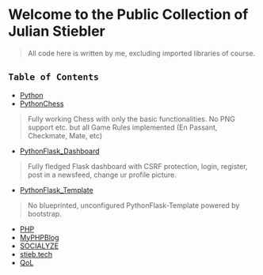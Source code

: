 # Welcome to the Public Collection of Julian Stiebler

> All code here is written by me, excluding imported libraries of course.

## `Table of Contents`

* [Python](.public/Python/README.md)
 * [PythonChess](.public/Python/Python_Chess/README.md)
 > Fully working Chess with only the basic functionalities. No PNG support etc. but all Game Rules implemented (En Passant, Checkmate, Mate, etc)
 * [PythonFlask_Dashboard](.public/Python/PythonFlask_Dashboard/README.md)
 > Fully fledged Flask dashboard with CSRF protection, login, register, post in a newsfeed, change ur profile picture.
 * [PythonFlask_Template](.public/Python/PythonFlask_Template/README.md)
 > No blueprinted, unconfigured PythonFlask-Template powered by bootstrap.
 
* [PHP](.public/PHP/README.md)
 * [MyPHPBlog](.public/PHP/MyPHPBlog/README.md)
 * [SOCIALYZE](.public/PHP/SOCIALYZE/README.md)
 * [stieb.tech](.public/PHP/stieb.tech/README.md)
* [QoL](.public/QoL/README.md)
